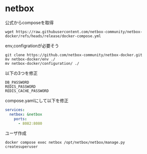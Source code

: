 

# netbox

公式からcomposeを取得

```
wget https://raw.githubusercontent.com/netbox-community/netbox-docker/refs/heads/release/docker-compose.yml
```

env,configrationが必要そう

```
git clone https://github.com/netbox-community/netbox-docker.git
mv netbox-docker/env ./
mv netbox-docker/configuration/ ./
```

以下の3つを修正

```
DB_PASSWORD
REDIS_PASSWORD
REDIS_CACHE_PASSWORD
```

compose.yamlにして以下を修正

```yaml
services:
  netbox: &netbox
    ports:
      - 8082:8080
```

ユーザ作成

```
docker compose exec netbox /opt/netbox/netbox/manage.py createsuperuser
```

